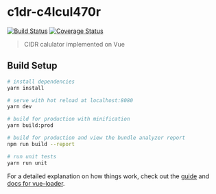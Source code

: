 # c1dr-c4lcul470r

[![Build Status](https://travis-ci.org/crftd/c1dr-c4lcul470r.svg?branch=master)](https://travis-ci.org/crftd/c1dr-c4lcul470r)
[![Coverage Status](https://coveralls.io/repos/github/crftd/c1dr-c4lcul470r/badge.svg?branch=master)](https://coveralls.io/github/crftd/c1dr-c4lcul470r?branch=master)

> CIDR calulator implemented on Vue

## Build Setup

``` bash
# install dependencies
yarn install

# serve with hot reload at localhost:8080
yarn dev

# build for production with minification
yarn build:prod

# build for production and view the bundle analyzer report
npm run build --report

# run unit tests
yarn run unit
```

For a detailed explanation on how things work, check out the [guide](http://vuejs-templates.github.io/webpack/) and [docs for vue-loader](http://vuejs.github.io/vue-loader).
